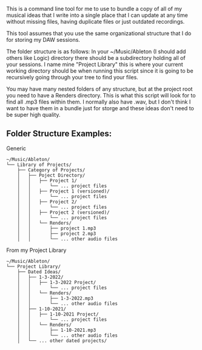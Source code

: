 This is a command line tool for me to use to bundle a copy of all of my musical ideas that I write into a single place that I can update at any time without missing files, having duplicate files or just outdated recordings.

This tool assumes that you use the same organizational structure that I do for storing my DAW sessions.

The folder structure is as follows:
In your ~/Music/Ableton (I should add others like Logic) directory there should be a subdirectory holding all of your sessions. I name mine "Project Library" this is where your current working directory should be when running this script since it is going to be recursively going through your tree to find your files.

You may have many nested folders of any structure, but at the project root you need to have a Renders directory. This is what this script will look for to find all .mp3 files within them. I normally also have .wav, but I don't think I want to have them in a bundle just for storge and these ideas don't need to be super high quality.

## Folder Structure Examples:
Generic

    ~/Music/Ableton/
    └── Library of Projects/
        ├── Category of Projects/
        │   ├── Poject Directory/
        │   │   ├── Project 1/
        │   │       └── ... project files
        │   │   ├── Project 1 (versioned)/
        │   │       └── ... project files
        │   │   ├── Project 2/
        │   │       └── ... project files
        │   │   ├── Project 2 (versioned)/
        │   │       └── ... project files
        │   │   └── Renders/
        │   │       ├── project 1.mp3
        │   │       ├── project 2.mp3
        │   │       └── ... other audio files


From my Project Library

    ~/Music/Ableton/
    └── Project Library/
        ├── Dated Ideas/
        │   ├── 1-3-2022/
        │   │   ├── 1-3-2022 Project/
        │   │       └── ... project files
        │   │   └── Renders/
        │   │       ├── 1-3-2022.mp3
        │   │       └── ... other audio files
        │   ├── 1-10-2021/
        │   │   ├── 1-10-2021 Project/
        │   │       └── ... project files
        │   │   └── Renders/
        │   │       ├── 1-10-2021.mp3
        │   │       └── ... other audio files
        │   └── ... other dated projects/